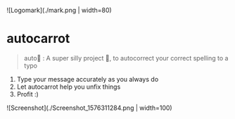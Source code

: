 ![Logomark](./mark.png | width=80)

# autocarrot 
> auto🥕 : A super silly project 🤪, to autocorrect your correct spelling to a typo 

1. Type your message accurately as you always do
2. Let autocarrot help you unfix things
3. Profit :)

![Screenshot](./Screenshot_1576311284.png | width=100)
